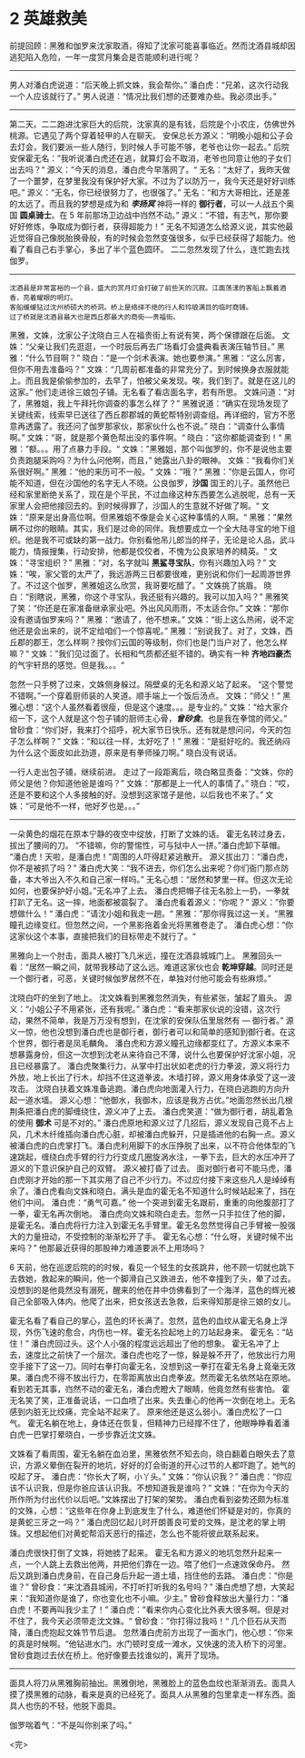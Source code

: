 # 2 英雄救美

前提回顾：黑雅和伽罗来沈家取酒，得知了沈家可能喜事临近。然而沈酒县城却因逃犯陷入危险，一年一度赏月集会是否能顺利进行呢？

---

<!-- s0 接上 -->

男人对潘白虎说道：“后天晚上抓文姝，我会帮你。”
潘白虎：“兄弟，这次行动我一个人应该就行了。”
男人说道：“情况比我们想的还要难办些。我必须出手。”

---

<!-- s1 霍无名 性格 能力铺垫 -->

第二天。二二跑进沈家巨大的后院，沈家真的是有钱，后院是个小农庄，仿佛世外桃源。它遇见了两个穿着轻甲的人在聊天。
安保总长方源义：“明晚小姐和公子会去灯会，我们要派一些人随行，到时候人手可能不够，老爷也让你一起去。”
后院安保霍无名：”我听说潘白虎还在逃，就算灯会不取消，老爷也同意让他的子女们出去吗？“
源义：”今天的消息，潘白虎今早落网了。“
无名：“太好了，我昨天做了一个噩梦，在梦里我没有保护好大家。不过为了以防万一，我今天还是好好训练吧。”
源义：“无名，你已经很努力了，也很强了。”
无名：“和方大哥相比，还是差的太远了。而且我的梦想是成为和 **_李扬冥_** 神将一样的 **御行者**，可以一人战五个奥国 **圆桌骑士**。在 5 年前那场卫边战中岿然不动。”
源义：“不错，有志气，那你要好好修炼，争取成为御行者，获得超能力！”
无名不知道怎么给源义说，其实他最近觉得自己像脱胎换骨般，有的时候会忽然变强很多，似乎已经获得了超能力。他看了看自己右手掌心，多出了半个蓝色圆环。
二二忽然发现了什么，连忙跑去找伽罗。

---

<!-- s2 包子铺聊天 增进感情 -->

    沈酒县是非常富裕的一个县，盛大的赏月灯会打破了前些天的沉寂。江面荡漾的客船上飘着酒香，亮着耀眼的明灯。
    客船缓缓钻过沈州桥硕大的桥洞。桥上是络绎不绝的行人和玲琅满目的临时商铺。
    过了桥就是沈酒县最大也是西丘郡最大的商街——贵福街。

黑雅，文姝，沈家公子沈晓白三人在福贵街上有说有笑，两个保镖跟在后面。
文姝：“父亲让我们先逛逛，一个时辰后再去广场看灯会盛典看表演压轴节目。”
黑雅：“什么节目啊？”
晓白：“是一个剑术表演。她也要参演。”
黑雅：“这么厉害，但你不用去准备吗？”
文姝：“几周前都准备的非常充分了。到时候换身衣服就能上。而且我是偷偷参加的，去早了，怕被父亲发现。唉，我们到了。就是在这儿的这家。”
他们走进徐三娘包子铺。无名看了看店面名字，若有所思。
文姝问道：“对了，黑雅姐，我上午拜托你调查的事怎么样了？”
黑雅说道：“确实在现场发现了关键线索，线索早已送往了西丘郡郡城的黄蛇帮特别调查组。再详细的，官方不愿意再透露了。我还问了伽罗那家伙，那家伙什么也不说。”
晓白：“调查什么事情啊。”
文姝：“哥，就是那个黄色帮出没的事件啊。“
晓白：”这你都能调查到！“
黑雅：”额。。。用了点暴力手段。“
文姝：”黑雅姐，那个叫伽罗的，你不是说他主要负责跑腿采购吗？为什么问他啊，而且，” 她露出八卦的眼神。
文姝：“我看你们关系很好啊。”
黑雅：“他的来历可不一般。“
文姝：”哦？“
黑雅：”你是云国人，你可能不知道，但在沙国他的名字无人不晓。公良伽罗，**沙国** 国王的儿子。虽然他已经和家里断绝关系了，现在是个平民，不过血缘这种东西要怎么逃脱呢，总有一天家里人会把他接回去的。到时候得罪了，沙国人的生意就不好做了啊。“
文姝：”原来是出身高位啊。但黑雅姐不像是会关心这种事情的人啊。“
黑雅：”果然瞒不过你的眼睛。其实，我们是过命的同伴。我想要成立一个全大陆寻宝的地下组织。他是我不可或缺的第一战力。你别看他吊儿郎当的样子，无论是论人品，武斗能力，情报搜集，行动安排，他都是佼佼者，不愧为公良家培养的精英。“
文姝：“寻宝组织？”
黑雅：“对，名字就叫 **黑鲨寻宝队**，你有兴趣加入吗？”
文姝：“唉，家父管的太严了，我远游两三日都要很难，更别说和你们一起周游世界了。不过这个伽罗，黑雅姐这么欣赏，我哥要吃醋了。“ 文姝挑了挑眉。
晓白：“别瞎说，黑雅，你这个寻宝队，我还挺有兴趣的。我可以加入吗？”
黑雅笑了笑：“你还是在家准备继承家业吧。外出风风雨雨，不太适合你。”
文姝：“那你没有邀请伽罗来吗？”
黑雅：“邀请了，他不想来。”
文姝：“街上这么热闹，说不定他还是会出来的，说不定给咱们一个惊喜呢。”
黑雅：”别说我了。对了，文姝，西丘郡的郡王，怎么样啊？按你们云国的等级制，你们也是门当户对了，他怎么样嘛？“
文姝：”我们见过面了。长相和气质都还挺不错的。确实有一种 **齐地四豪杰** 的气宇轩昂的感觉。但是我。。。“

忽然一只手劈了过来，文姝侧身躲过。隔壁桌的无名和源义站了起来。
“这个警觉不错啊。”一个穿着厨师装的人笑道。顺手端上一个饭后汤点。
文姝：“师父！”
黑雅心想：“这个人虽然看着很瘦，但是这个速度。。。是专业的。”
文姝：“给大家介绍一下，这个人就是这个包子铺的厨师主心骨，**_曾砂食_**。也是我在拳馆的师父。”
曾砂食：“你们好，我来打个招呼，祝大家节日快乐。还有就是想问问，今天的包子怎么样啊？”
文姝：“和以往一样，太好吃了！”
黑雅：“是挺好吃的。我还纳闷为什么这个面皮如此劲道，原来是有拳师操刀啊。”
晓白没有说话。

一行人走出包子铺，继续前进。
走过了一段距离后，晓白略显责备：“文姝，你的师父是他？你知道他爸是谁吗？”
文姝：“那都是上一代人的事情了。”
晓白：“哎，还是不要和这个人多接触的好。没想到这家馆子是他，以后我也不来了。”
文姝：“可是他不一样，他好歹也是。。。”

---

<!-- s3  贵福街之战 -->

一朵黄色的烟花在原本宁静的夜空中绽放，打断了文姝的话。
霍无名转过身去，拔出了腰间的刀。
“不错嘛，你的警惕性，可与狱中人一拼。”潘白虎卸下草帽。
“潘白虎！天啦，是潘白虎！”周围的人吓得赶紧逃散开。
源义拔出刀：“潘白虎，你不是被抓了吗？”
潘白虎大笑：“我不进去，你们怎么出来呢？你们衙门那点防备，本大爷出入不久和自己家一样吗。”
无名心想：“居然和梦里一样。但这次无论如何，也要保护好小姐。”无名冲了上去。
潘白虎把帽子往无名脸上一扔，一拳就打趴了无名。这一摔，地面都被震裂了。
潘白虎看着源义：“你呢？”
源义：”你要想做什么！“
潘白虎：”请沈小姐和我走一趟。“
黑雅：”那你得我过这一关。“黑雅瞳孔边缘变红。但忽然之间，一个黑影拖着金光将黑雅卷走了。
潘白虎心想：”你这家伙这个本事，直接把我们的目标带走不就行了。“

黑雅向上一个肘击，面具人被打飞几米远，撞在沈酒县城城门上。
黑雅回头一看：“居然一瞬之间，就带我移动了这么远。难道这家伙也会 **乾坤穿越**。同时还是一个御行者，可恶，关键时候伽罗居然不在，单独对付他可能会有些麻烦。”

沈晓白吓的坐到了地上。
沈文姝看到黑雅忽然消失，有些紧张，皱起了眉头。
源义：“小姐公子不用紧张，还有我呢。”
潘白虎：“看来那家伙说的没错，这次行动，果然不简单，我是万万没有想到，在沈家的安保队伍里居然有 — 御行者。”
源义一惊，他也没想到潘白虎也是御行者，御行者可以和简单的感知到御行者。在这个世界，御行者是凤毛麟角。
潘白虎和方源义瞳孔边缘都变红了。方源义本来不想暴露身份，但这一次想到沈老从来待自己不薄，说什么也要保护好沈家小姐，况且已经暴露了。
潘白虎聚集行力，从掌中打出状如老虎的行力拳波，源义将行力外放，地上长出了行木，却挡不住这道拳波。木墙打碎，源义用身体承受了这一波攻击。
沈晓白扶着文姝准备逃跑。潘白虎向地面灌入行力，在晓白逃跑的方向升起一道水墙。
源义心想：“他御水，我御木，应该是我方占优。”地面忽然长出几根荆条把潘白虎的脚缠绕住，源义冲了上去。
潘白虎笑道：“做为御行者，胡乱着急的使用 **御术** 可是不对的。”
潘白虎原地和源义过了几招后，源义发现自己竟不占上风，几术木纤维插向潘白虎心脏，却被潘白虎躲开，只是插进他的右胸一点。源义被潘白虎的白虎掌打飞。潘白虎利用脚下的水压挣脱了出来，以不符合他体型的飞速跳起，缠绕白虎手臂的行力行变成几圈旋涡水注，一拳下去，巨大的水压冲开了源义的下意识保护自己的双臂。
源义被打昏了过去。
面对御行者可不能马虎，潘白虎刚才开始的那一下其实用了自己不少行力。不过应付接下来这些凡人是绰绰有余了。潘白虎看向文姝和晓白。满头是血的霍无名不知道什么时候站起来了，挡在他们中间。
潘白虎：“勇气可嘉。”
他一个突进到霍无名跟前，重重的向他腹部打了一拳，霍无名再次倒地。
潘白虎向文姝和晓白走去。忽然一只手拉住了他的脚，是霍无名。潘白虎将行力注入到霍无名手臂里。霍无名忽然觉得自己手臂被一股强大的力量扭动，不受控制的渐渐松开了手。
霍无名心想：“什么呀，关键时候不出来吗？” 他那最近获得的那股神力难道要派不上用场吗？

6 天前，他在巡逻后院的的时候，看见一个轻生的女孩跳井，他不顾一切就也跳下去救她，救起来的瞬间，他一个脚滑自己又跌进去，他不幸撞到了头，晕了过去。没想到的是他竟然没有溺死，醒来的他在井中仿佛看到了一个海洋，蓝色的辉光被自己全部吸入体内。他爬了出来，把女孩送去急救，后来得知那是徐三娘的女儿。

霍无名看了看自己的掌心，蓝色的环长满了。忽然，蓝色的血纹从霍无名身上浮现，外伤飞速的愈合，内伤也一样。霍无名捡起地上的刀站起身来。
霍无名：“站住！”
潘白虎回过头。这个人小强的程度远远超出了他的想象。
霍无名冲了上去，速度比之前快了一个层次。潘白虎也吃了一惊，躲是躲不开了，他放出行力用空手接下了这一刀。同时右拳打向霍无名，没想到这一拳打在霍无名身上竟毫无效果。潘白虎不得不放出行力，在零距离放出白虎拳波。然而霍无名依然站在原地。
看到若无其事，岿然不动的霍无名，潘白虎瞪大了眼睛，他竟忽然有些害怕。
霍无名笑了笑，正准备说话，一口血喷了出来。失去重心的他再一次倒在地上。无名感到内脏无比绞痛，完全站不起来了。
原来他还是这么弱小。潘白虎松了一口气。
霍无名躺在地上，身体还在恢复，但精神力已经撑不住了，他眼睁睁看着潘白虎一巴掌打晕晓白，一步步靠近沈文姝。

文姝看了看周围，霍无名躺在血泊里，黑雅依然不知去向，晓白翻着白眼失去了意识，方源义晕倒在裂开的地坑，好好的灯会街道的开心过节的人都吓跑了。她气的咬起了牙。
潘白虎：“你长大了啊，小丫头。”
文姝：“你认识我？”
潘白虎：“你应该不认识我，但是你爸应该认识我。不想知道我是谁吗？”
文姝：“在你为今天的所作所为付出代价以后吧。”文姝摆出了打架的架势。
潘白虎看到姿势还颇为标准的文殊，心想：“这些年在你身上到底发生了什么，难道他们怀疑是对的，你真的是黄蛇三牙之一吗？”
潘白虎回忆起儿时开朗善良可爱的文殊，是沈老的掌上明珠。又想起他们对黄蛇帮滔天恶行的描述，怎么也不能将彼此联系起来。

潘白虎很快打倒了文姝，将她掳了起来。
霍无名和方源义的地坑忽然升起来一点，一个人跳上去救出他两，并把他们靠在一边。喂了他们一点速效保命丹。
然后又跳到潘白虎身前，在自己身后升起一道土墙，挡住他的去路。
潘白虎：“你是谁？”
曾砂食：“来沈酒县城闹，不打听打听我的名号吗？”
潘白虎想了想，大笑起来：“我知道你是谁了，你也变化也不小嘛。少主。”
曾砂食释放出大量行力：“潘白虎！不要再叫我少主了！”
潘白虎：”看来你内心变化比外表大很多啊。但是对不住了，我今天必须带走沈文姝。“
曾砂食：”你打得过我吗！“ 几个巨石从天而降，潘白虎抱起文姝节节后退。
忽然潘白虎前方出现了一面水门，他心想：”你来的真是时候啊。“他钻进水门。水门顿时变成一滩水，又快速的流入桥下的河里。
曾砂食跑过去伏在桥上。他好像要去找谁似的，离开了现场。

---

<!-- s4 黑雅之死 -->

面具人将刀从黑雅胸前抽出。黑雅倒地，黑雅脸上的蓝色血纹也渐渐消去。面具人摸了摸黑雅的动脉，看来是真的已经死了。面具人从黑雅的包里拿走一样东西。面具人也伤的不轻，他脱下面具。

伽罗喘着气：“不是叫你别来了吗。”

<完>
